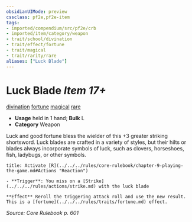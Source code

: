 ```yaml
---
obsidianUIMode: preview
cssclass: pf2e,pf2e-item
tags:
- imported/compendium/src/pf2e/crb
- imported/item/category/weapon
- trait/school/divination
- trait/effect/fortune
- trait/magical
- trait/rarity/rare
aliases: ["Luck Blade"]
---
```

# Luck Blade *Item 17+*  
[divination](divination.md)  [fortune](fortune.md)  [magical](magical.md)  [rare](rare.md)  

- **Usage** held in 1 hand; **Bulk** L
- **Category** Weapon

Luck and good fortune bless the wielder of this +3 greater striking shortsword. Luck blades are crafted in a variety of styles, but their hilts or blades always incorporate symbols of luck, such as clovers, horseshoes, fish, ladybugs, or other symbols.

```ad-embed-ability
title: Activate [R](../../../rules/core-rulebook/chapter-9-playing-the-game.md#Actions "Reaction")

- **Trigger**: You miss on a [Strike](../../../rules/actions/strike.md) with the luck blade

**Effect** Reroll the triggering attack roll and use the new result. This is a [fortune](../../../rules/traits/fortune.md) effect.
```

*Source: Core Rulebook p. 601*

